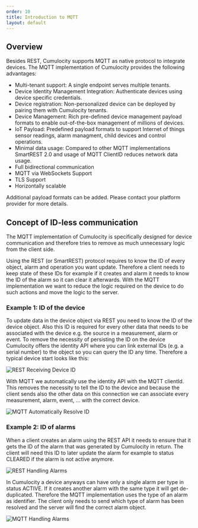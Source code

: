 ```yaml
---
order: 10
title: Introduction to MQTT
layout: default
---
```


## Overview

Besides REST, Cumulocity supports MQTT as native protocol to integrate devices. The MQTT implementation of Cumulocity provides the following advantages:
* Multi-tenant support: A single endpoint serves multiple tenants.
* Device Identity Management Integration: Authenticate devices using device specific credentials.
* Device registration: Non-personalized device can be deployed by pairing them with Cumulocity tenants.
* Device Management: Rich pre-defined device management payload formats to enable out-of-the-box management of millions of devices.
* IoT Payload: Predefined payload formats to support Internet of things sensor readings, alarm managment, child devices and control operations.
* Minimal data usage: Compared to other MQTT implementations SmartREST 2.0 and usage of MQTT ClientID reduces network data usage.
* Full bidirectional communication
* MQTT via WebSockets Support
* TLS Support
* Horizontally scalable

Additional payload formats can be added. Please contact your platform provider for more details.

## Concept of ID-less communication

The MQTT implementation of Cumulocity is specifically designed for device communication and therefore tries to remove as much unnecessary logic from the client side.

Using the REST (or SmartREST) protocol requires to know the ID of every object, alarm and operation you want update.
Therefore a client needs to keep state of these IDs for example if it creates and alarm it needs to know the ID of the alarm so it can clear it afterwards.
With the MQTT implementation we want to reduce the logic required on the device to do such actions and move the logic to the server.

### Example 1: ID of the device

To update data in the device object via REST you need to know the ID of the device object.
Also this ID is required for every other data that needs to be associated with the device e.g. the source in a measurement, alarm or event.
To remove the necessity of persisting the ID on the device Cumulocity offers the identity API where you can link external IDs (e.g. a serial number) to the object so you can query the ID any time.
Therefore a typical device start looks like this:

![REST Receiving Device ID](/guides/mqtt/exampleRestDeviceId.png)

With MQTT we automatically use the identity API with the MQTT clientId.
This removes the necessity to tell the ID to the device and because the client sends also the other data on this connection we can associate every measurement, alarm, event, ... with the correct device.

![MQTT Automatically Resolve ID](/guides/mqtt/exampleMqttDeviceId.png)

### Example 2: ID of alarms

When a client creates an alarm using the REST API it needs to ensure that it gets the ID of the alarm that was generated by Cumulocity in return.
The client will need this ID to later update the alarm for example to status CLEARED if the alarm is not active anymore.

![REST Handling Alarms](/guides/mqtt/exampleRestAlarmId.png)

In Cumulocity a device anyways can have only a single alarm per type in status ACTIVE. If it creates another alarm with the same type it will get de-duplicated.
Therefore the MQTT implementation uses the type of an alarm as identifier. The client only needs to send which type of alarm has been resolved and the server will find the correct alarm object.

![MQTT Handling Alarms](/guides/mqtt/exampleMqttAlarmId.png)
